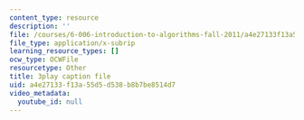 ```yaml
---
content_type: resource
description: ''
file: /courses/6-006-introduction-to-algorithms-fall-2011/a4e27133f13a55d5d538b8b7be8514d7_oRpERQA4Vik.srt
file_type: application/x-subrip
learning_resource_types: []
ocw_type: OCWFile
resourcetype: Other
title: 3play caption file
uid: a4e27133-f13a-55d5-d538-b8b7be8514d7
video_metadata:
  youtube_id: null
---
```


